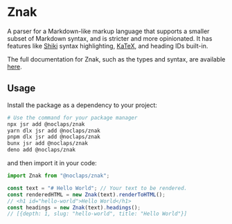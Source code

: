 # Znak

A parser for a Markdown-like markup language that supports a smaller subset of Markdown syntax, and is stricter and more opinionated. It has features like [Shiki](https://shiki.style) syntax highlighting, [KaTeX](https://katex.org), and heading IDs built-in.

The full documentation for Znak, such as the types and syntax, are available [here](https://docs.zerolimits.dev/znak).

## Usage

Install the package as a dependency to your project:

```sh
# Use the command for your package manager
npx jsr add @noclaps/znak
yarn dlx jsr add @noclaps/znak
pnpm dlx jsr add @noclaps/znak
bunx jsr add @noclaps/znak
deno add @noclaps/znak
```

and then import it in your code:

```ts
import Znak from "@noclaps/znak";

const text = "# Hello World"; // Your text to be rendered.
const renderedHTML = new Znak(text).renderToHTML();
// <h1 id="hello-world">Hello World</h1>
const headings = new Znak(text).headings();
// [{depth: 1, slug: "hello-world", title: "Hello World"}]
```
